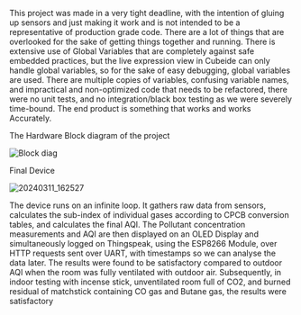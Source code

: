 This project was made in a very tight deadline, with the intention of gluing up sensors and just making it work and is not intended to be a representative of production grade code. There are a lot of things that are overlooked for the sake of getting things together and running.
There is extensive use of Global Variables that are completely against safe embedded practices, but the live expression view in Cubeide can only handle global variables, so for the sake of easy debugging, global variables are used.
There are multiple copies of variables, confusing variable names, and impractical and non-optimized code that needs to be refactored, there were no unit tests, and no integration/black box testing as we were severely time-bound.
The end product is something that works and works Accurately. 

The Hardware Block diagram of the project

![Block diag](https://github.com/user-attachments/assets/0a40971f-e9f5-4831-8b69-b0c1240ff776)

Final Device 

![20240311_162527](https://github.com/user-attachments/assets/e8bb8695-a684-4833-8dac-48fa80328b4b)

The device runs on an infinite loop. It gathers raw data from sensors, calculates the sub-index of individual gases according to CPCB conversion tables, and calculates the final AQI.
The Pollutant concentration measurements and AQI are then displayed on an OLED Display and simultaneously logged on Thingspeak, using the ESP8266 Module, over HTTP requests sent over UART, with timestamps so we can analyse the data later.
The results were found to be satisfactory compared to outdoor AQI when the room was fully ventilated with outdoor air. Subsequently, in indoor testing with incense stick, unventilated room full of CO2, and burned residual of matchstick containing CO gas and Butane gas, the results were satisfactory 
